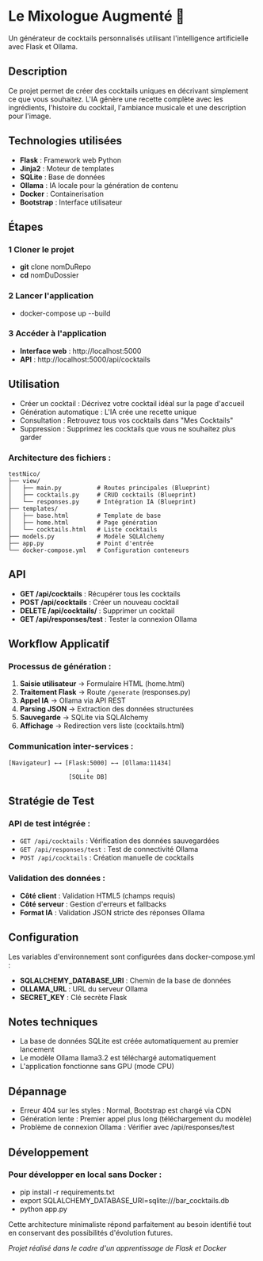 # Le Mixologue Augmenté 🍹

Un générateur de cocktails personnalisés utilisant l'intelligence artificielle avec Flask et Ollama.

## Description

Ce projet permet de créer des cocktails uniques en décrivant simplement ce que vous souhaitez. L'IA génère une recette complète avec les ingrédients, l'histoire du cocktail, l'ambiance musicale et une description pour l'image.

## Technologies utilisées

- **Flask** : Framework web Python
- **Jinja2** : Moteur de templates
- **SQLite** : Base de données
- **Ollama** : IA locale pour la génération de contenu
- **Docker** : Containerisation
- **Bootstrap** : Interface utilisateur


## Étapes

### 1  Cloner le projet

- **git** clone nomDuRepo
- **cd** nomDuDossier

### 2  Lancer l'application

- docker-compose up --build

### 3 Accéder à l'application

- **Interface web** : http://localhost:5000
- **API** : http://localhost:5000/api/cocktails

## Utilisation
- Créer un cocktail : Décrivez votre cocktail idéal sur la page d'accueil
- Génération automatique : L'IA crée une recette unique
- Consultation : Retrouvez tous vos cocktails dans "Mes Cocktails"
- Suppression : Supprimez les cocktails que vous ne souhaitez plus garder


### Architecture des fichiers :
```
testNico/
├── view/
│   ├── main.py          # Routes principales (Blueprint)
│   ├── cocktails.py     # CRUD cocktails (Blueprint)  
│   └── responses.py     # Intégration IA (Blueprint)
├── templates/
│   ├── base.html        # Template de base
│   ├── home.html        # Page génération
│   └── cocktails.html   # Liste cocktails
├── models.py            # Modèle SQLAlchemy
├── app.py               # Point d'entrée
└── docker-compose.yml   # Configuration conteneurs
```

## API
- **GET /api/cocktails** : Récupérer tous les cocktails
- **POST /api/cocktails** : Créer un nouveau cocktail
- **DELETE /api/cocktails/<id>** : Supprimer un cocktail
- **GET /api/responses/test** : Tester la connexion Ollama

## Workflow Applicatif

### Processus de génération :
1. **Saisie utilisateur** → Formulaire HTML (home.html)
2. **Traitement Flask** → Route `/generate` (responses.py)
3. **Appel IA** → Ollama via API REST
4. **Parsing JSON** → Extraction des données structurées
5. **Sauvegarde** → SQLite via SQLAlchemy
6. **Affichage** → Redirection vers liste (cocktails.html)

### Communication inter-services :
```
[Navigateur] ←→ [Flask:5000] ←→ [Ollama:11434]
                      ↓
                 [SQLite DB]
```
## Stratégie de Test

### API de test intégrée :
- `GET /api/cocktails` : Vérification des données sauvegardées
- `GET /api/responses/test` : Test de connectivité Ollama
- `POST /api/cocktails` : Création manuelle de cocktails

### Validation des données :
- **Côté client** : Validation HTML5 (champs requis)
- **Côté serveur** : Gestion d'erreurs et fallbacks
- **Format IA** : Validation JSON stricte des réponses Ollama 

## Configuration

Les variables d'environnement sont configurées dans docker-compose.yml :

- **SQLALCHEMY_DATABASE_URI** : Chemin de la base de données
- **OLLAMA_URL** : URL du serveur Ollama
- **SECRET_KEY** : Clé secrète Flask

## Notes techniques
- La base de données SQLite est créée automatiquement au premier lancement
- Le modèle Ollama llama3.2 est téléchargé automatiquement
- L'application fonctionne sans GPU (mode CPU)

## Dépannage
- Erreur 404 sur les styles : Normal, Bootstrap est chargé via CDN
- Génération lente : Premier appel plus long (téléchargement du modèle)
- Problème de connexion Ollama : Vérifier avec /api/responses/test

## Développement

### Pour développer en local sans Docker :

- pip install -r requirements.txt
- export SQLALCHEMY_DATABASE_URI=sqlite:///bar_cocktails.db
- python app.py


Cette architecture minimaliste répond parfaitement au besoin identifié tout en conservant des possibilités d'évolution futures.

 *Projet réalisé dans le cadre d'un apprentissage de Flask et Docker*